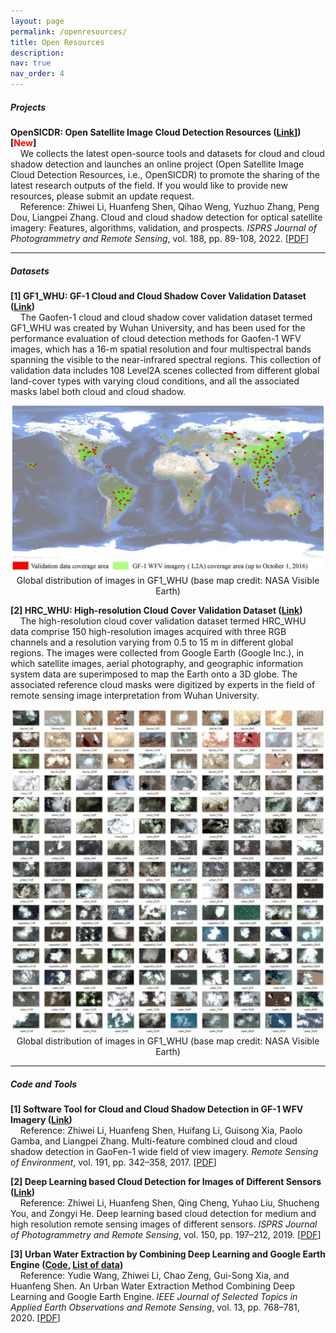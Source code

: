 ```yaml
---
layout: page
permalink: /openresources/
title: Open Resources
description: 
nav: true
nav_order: 4
---
```


##### **Projects**  

**OpenSICDR: Open Satellite Image Cloud Detection Resources ([Link](https://github.com/dr-lizhiwei/OpenSICDR)]) [<font color=red>New</font>]**  
&nbsp;&nbsp;&nbsp;&nbsp;We collects the latest open-source tools and datasets for cloud and cloud shadow detection and launches an online project (Open Satellite Image Cloud Detection Resources, i.e., OpenSICDR) to promote the sharing of the latest research outputs of the field. If you would like to provide new resources, please submit an update request.  
&nbsp;&nbsp;&nbsp;&nbsp;Reference: Zhiwei Li, Huanfeng Shen, Qihao Weng, Yuzhuo Zhang, Peng Dou, Liangpei Zhang. Cloud and cloud shadow detection for optical satellite imagery: Features, algorithms, validation, and prospects. *ISPRS Journal of Photogrammetry and Remote Sensing*, vol. 188, pp. 89-108, 2022. [[PDF](https://www.sciencedirect.com/science/article/pii/S0924271622000934)]  

------



##### **Datasets**  

**[1] GF1_WHU: GF-1 Cloud and Cloud Shadow Cover Validation Dataset ([Link](http://sendimage.whu.edu.cn/en/mfc-validation-data/))**  
&nbsp;&nbsp;&nbsp;&nbsp;The Gaofen-1 cloud and cloud shadow cover validation dataset termed GF1_WHU was created by Wuhan University, and has been used for the performance evaluation of cloud detection methods for Gaofen-1 WFV images, which has a 16-m spatial resolution and four multispectral bands spanning the visible to the near-infrared spectral regions. This collection of validation data includes 108 Level2A scenes collected from different global land-cover types with varying cloud conditions, and all the associated masks label both cloud and cloud shadow.  

<div align=center><img src="../assets/img/open_resources/gf1-whu_1.jpg" alt="Global distribution of images in GF1_WHU (base map credit: NASA Visible Earth)" width="500"/></div>

<center>Global distribution of images in GF1_WHU (base map credit: NASA Visible Earth)</center>

**[2] HRC_WHU: High-resolution Cloud Cover Validation Dataset ([Link](http://sendimage.whu.edu.cn/en/hrc_whu/))**  
&nbsp;&nbsp;&nbsp;&nbsp;The high-resolution cloud cover validation dataset termed HRC_WHU data comprise 150 high-resolution images acquired with three RGB channels and a resolution varying from 0.5 to 15 m in different global regions. The images were collected from Google Earth (Google Inc.), in which satellite images, aerial photography, and geographic information system data are superimposed to map the Earth onto a 3D globe. The associated reference cloud masks were digitized by experts in the field of remote sensing image interpretation from Wuhan University.

<div align=center><img src="../assets/img/open_resources/hrc-whu.jpg" alt="Global distribution of images in GF1_WHU (base map credit: NASA Visible Earth)" width="500"/></div>

<center>Global distribution of images in GF1_WHU (base map credit: NASA Visible Earth)</center>

------



##### **Code and Tools**

**[1] Software Tool for Cloud and Cloud Shadow Detection in GF-1 WFV Imagery ([Link](http://sendimage.whu.edu.cn/en/mfc/))**  
&nbsp;&nbsp;&nbsp;&nbsp;Reference: Zhiwei Li, Huanfeng Shen, Huifang Li, Guisong Xia, Paolo Gamba, and Liangpei Zhang. Multi-feature combined cloud and cloud shadow detection in GaoFen-1 wide field of view imagery. *Remote Sensing of Environment*, vol. 191, pp. 342–358, 2017. [[PDF](http://sendimage.whu.edu.cn/en/wp-content/uploads/2017/02/2017_RSE_Multi-feature-combined-cloud-and-cloud-shadow-detection-in-GaoFen-1-wide-field-of-view-imagery.pdf)]  

**[2] Deep Learning based Cloud Detection for Images of Different Sensors ([Link](http://sendimage.whu.edu.cn/en/mscff/))**  
&nbsp;&nbsp;&nbsp;&nbsp;Reference: Zhiwei Li, Huanfeng Shen, Qing Cheng, Yuhao Liu, Shucheng You, and Zongyi He. Deep learning based cloud detection for medium and high resolution remote sensing images of different sensors. *ISPRS Journal of Photogrammetry and Remote Sensing*, vol. 150, pp. 197–212, 2019. [[PDF](http://sendimage.whu.edu.cn/en/wp-content/uploads/2019/03/2019_PHOTO_Zhiwei-Li_Deep-learning-based-cloud-detection-for-medium-and-high-resolution-remote-sensing-images-of-different-sensors.pdf)]  

**[3] Urban Water Extraction by Combining Deep Learning and Google Earth Engine ([Code](https://code.earthengine.google.com/8bec5b26cc38bc4b812aa7b95a3ab8d6), [List of data](http://sendimage.whu.edu.cn/en/wp-content/uploads/2020/01/List_of_data.txt))**  
&nbsp;&nbsp;&nbsp;&nbsp;Reference: Yudie Wang, Zhiwei Li, Chao Zeng, Gui-Song Xia, and Huanfeng Shen. An Urban Water Extraction Method Combining Deep Learning and Google Earth Engine. *IEEE Journal of Selected Topics in Applied Earth Observations and Remote Sensing*, vol. 13, pp. 768–781, 2020. [[PDF](http://sendimage.whu.edu.cn/en/wp-content/uploads/2021/03/2020-An-Urban-Water-Extraction-Method-Combining-Deep-Learning-and-Google-Earth-Engine.pdf)]  